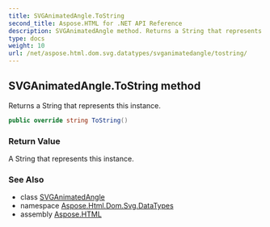 ```yaml
---
title: SVGAnimatedAngle.ToString
second_title: Aspose.HTML for .NET API Reference
description: SVGAnimatedAngle method. Returns a String that represents this instance
type: docs
weight: 10
url: /net/aspose.html.dom.svg.datatypes/svganimatedangle/tostring/
---
```

## SVGAnimatedAngle.ToString method

Returns a String that represents this instance.

```csharp
public override string ToString()
```

### Return Value

A String that represents this instance.

### See Also

* class [SVGAnimatedAngle](../)
* namespace [Aspose.Html.Dom.Svg.DataTypes](../../../aspose.html.dom.svg.datatypes/)
* assembly [Aspose.HTML](../../../)
